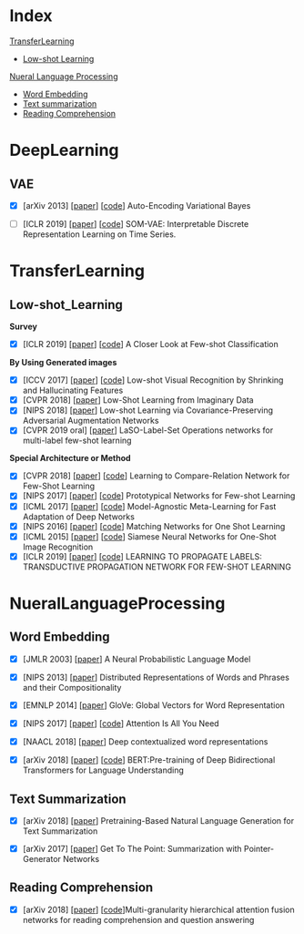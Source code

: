 # Index
[TransferLearning](#TransferLearning)
  - [Low-shot Learning](#Low-shot_Learning)

[Nueral Language Processing](#NueralLanguageProcessing)

+ [Word Embedding](#WordEmbedding)
+ [Text summarization](#TextSummarization)
+ [Reading Comprehension](#ReadingComprehension)

# DeepLearning
## VAE
- [x] [arXiv 2013] [[paper](https://arxiv.org/pdf/1312.6114.pdf)] [[code](https://github.com/bojone/vae)] Auto-Encoding Variational Bayes

- [ ] [ICLR 2019] [[paper](https://arxiv.org/abs/1806.02199)] [[code](https://github.com/ratschlab/SOM-VAE)] SOM-VAE: Interpretable Discrete Representation Learning on Time Series.

# TransferLearning
## Low-shot_Learning
**Survey**
  - [x] [ICLR 2019] [[paper](https://openreview.net/pdf?id=HkxLXnAcFQ)] [[code](https://github.com/wyharveychen/CloserLookFewShot)] A Closer Look at Few-shot Classification

**By Using Generated images**
  - [x] [ICCV 2017] [[paper](http://openaccess.thecvf.com/content_ICCV_2017/papers/Hariharan_Low-Shot_Visual_Recognition_ICCV_2017_paper.pdf)] [[code](https://github.com/facebookresearch/low-shot-shrink-hallucinate)] Low-shot Visual Recognition by Shrinking and Hallucinating Features
  - [x] [CVPR 2018] [[paper](http://openaccess.thecvf.com/content_cvpr_2018/papers/Wang_Low-Shot_Learning_From_CVPR_2018_paper.pdf)] Low-Shot Learning from Imaginary Data
  - [x] [NIPS 2018] [[paper](https://papers.nips.cc/paper/7376-low-shot-learning-via-covariance-preserving-adversarial-augmentation-networks.pdf)] Low-shot Learning via Covariance-Preserving Adversarial Augmentation Networks
  - [x] [CVPR 2019 oral] [[paper](https://arxiv.org/pdf/1902.09811.pdf)] LaSO-Label-Set Operations networks for multi-label few-shot learning

**Special Architecture or Method**
  - [x] [CVPR 2018] [[paper](http://10.3.200.202/cache/2/03/openaccess.thecvf.com/d0a8b18c2009916407c2becbadc35bc7/Sung_Learning_to_Compare_CVPR_2018_paper.pdf)] [[code](https://github.com/floodsung/LearningToCompare_FSL)] Learning to Compare-Relation Network for Few-Shot Learning
  - [x] [NIPS 2017] [[paper](http://papers.nips.cc/paper/6996-prototypical-networks-for-few-shot-learning.pdf)] [[code](https://github.com/orobix/Prototypical-Networks-for-Few-shot-Learning-PyTorch)] Prototypical Networks for Few-shot Learning
  - [x] [ICML 2017] [[paper](https://arxiv.org/pdf/1703.03400.pdf)] [[code](https://github.com/dragen1860/MAML-Pytorch)] Model-Agnostic Meta-Learning for Fast Adaptation of Deep Networks
  - [x] [NIPS 2016] [[paper](http://papers.nips.cc/paper/6385-matching-networks-for-one-shot-learning.pdf)] [[code](https://github.com/gitabcworld/MatchingNetworks)] Matching Networks for One Shot Learning
  - [x] [ICML 2015] [[paper](http://openaccess.thecvf.com/content_ICCV_2017/papers/Hariharan_Low-Shot_Visual_Recognition_ICCV_2017_paper.pdf)] [[code](http://www.cs.toronto.edu/~gkoch/files/msc-thesis.pdf)] Siamese Neural Networks for One-Shot Image Recognition
  - [x] [ICLR 2019] [[paper](https://openreview.net/pdf?id=SyVuRiC5K7)] [[code](https://github.com/VDeamoV/TPN)] LEARNING TO PROPAGATE LABELS: TRANSDUCTIVE PROPAGATION NETWORK FOR FEW-SHOT LEARNING

# NueralLanguageProcessing

 ## Word Embedding

+ [x] [JMLR 2003] [[paper](<http://10.3.200.202/cache/12/03/www.jmlr.org/9633c9131df0a22183c7a64855a5d166/bengio03a.pdf>)] A Neural Probabilistic Language Model
+ [x] [NIPS 2013] [[paper](<https://papers.nips.cc/paper/5021-distributed-representations-of-words-and-phrases-and-their-compositionality.pdf>)] Distributed Representations of Words and Phrases and their Compositionality
+ [x] [EMNLP 2014] [[paper]((https://nlp.stanford.edu/pubs/glove.pdf))] GloVe: Global Vectors for Word Representation
+ [x] [NIPS 2017] [[paper](<https://arxiv.org/pdf/1706.03762.pdf>)] [[code](https://github.com/tensorflow/tensor2tensor)] Attention Is All You Need
+ [x] [NAACL 2018] [[paper](<https://arxiv.org/pdf/1802.05365.pdf>)] Deep contextualized word representations
+ [x] [arXiv 2018] [[paper](https://arxiv.org/pdf/1810.04805.pdf)] [[code](<https://github.com/google-research/bert>)] BERT:Pre-training of Deep Bidirectional Transformers for Language Understanding



## Text Summarization

+ [x] [arXiv 2018] [[paper](https://arxiv.org/pdf/1902.09243.pdf)] Pretraining-Based Natural Language Generation for Text Summarization
+ [x] [arXiv 2017] [[paper](http://arxiv.org/abs/1704.04368)] Get To The Point: Summarization with Pointer-Generator Networks



## Reading Comprehension

+ [x] [arXiv 2018] [[paper](http://arxiv.org/abs/1811.11934)] [[code](<https://github.com/abisee/pointer-generator>)]Multi-granularity hierarchical attention fusion networks for reading comprehension and question answering

